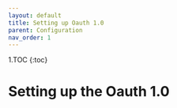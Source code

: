 ```yaml
---
layout: default
title: Setting up Oauth 1.0
parent: Configuration
nav_order: 1
---
```

1.TOC
{:toc}

# Setting up the Oauth 1.0